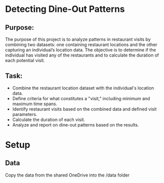 # Detecting Dine-Out Patterns
## Purpose:
The purpose of this project is to analyze patterns in restaurant visits by combining two datasets:
one containing restaurant locations and the other capturing an individual’s location data. The
objective is to determine if the individual has visited any of the restaurants and to calculate the
duration of each potential visit.
## Task:
  - Combine the restaurant location dataset with the individual's location data.
  - Define criteria for what constitutes a "visit," including minimum and maximum time
spans.
  - Identify restaurant visits based on the combined data and defined visit parameters.
  - Calculate the duration of each visit.
  - Analyze and report on dine-out patterns based on the results.
# Setup
## Data
Copy the data from the shared OneDrive into the /data folder